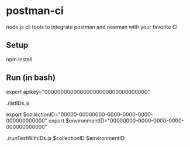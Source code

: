# postman-ci
node.js cli tools to integrate postman and newman with your favorite CI

## Setup
npm install

## Run (in bash)
export apikey="00000000000000000000000000000000"

./listIDs.js

export $collectionID="00000-00000000-0000-0000-0000-000000000000"
export $environmentID="00000000-0000-0000-0000-000000000000"

./runTestWithIDs.js $collectionID $environmentID
